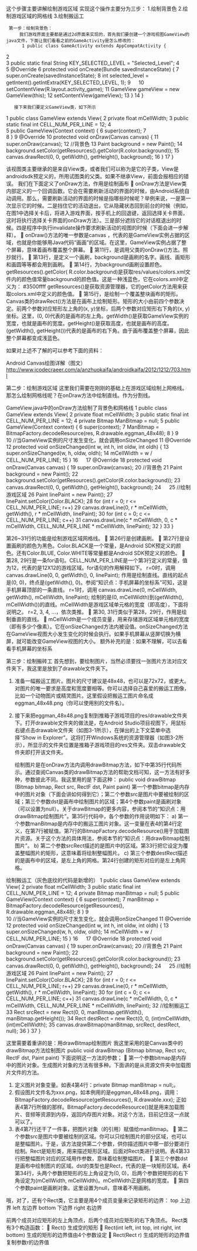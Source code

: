 这个步骤主要讲解绘制游戏区域
   实现这个操作主要分为三步：
      1.绘制背景色
      2.绘制游戏区域的网格线
      3.绘制搬运工

     第一步：绘制背景色：
         我们游戏界面主要都是通过2d界面来实现的，首先我们要创建一个游戏视图GameView的java文件，下面让我们看看之前的GameActivity是怎么修改的：
          1	public class GameActivity extends AppCompatActivity {
2	
3	    public static final String KEY_SELECTED_LEVEL = "Selected_Level";
4	
5	    @Override
6	    protected void onCreate(Bundle savedInstanceState) {
7	        super.onCreate(savedInstanceState);
8	        int selected_level = getIntent().getIntExtra(KEY_SELECTED_LEVEL, 1);
9	　
10	        setContentView(R.layout.activity_game);
11	        GameView gameView = new GameView(this);
12	        setContentView(gameView);
13	    }
14	}
    
       接下来我们要定义GameView类，如下所示
1	public class GameView extends View{
2	    private float mCellWidth;
3	    public static final int CELL_NUM_PER_LINE = 12;
4	
5	    public GameView(Context context) {
6	        super(context);
7	        
8	    }
9	    @Override
10	    protected void onDraw(Canvas canvas) {
11	        super.onDraw(canvas);
12	        //背景色
13	        Paint background = new Paint();
14	        background.setColor(getResources().getColor(R.color.background));
15	        canvas.drawRect(0, 0, getWidth(), getHeight(), background);
16	    }
17	}

该视图类主要继承的是来自View类，或者我们可以称为是它的子类，View是androidsdk预定义的，所用试图类的父类。如果不继承View，前面会报相应的错误。
我们在下面定义了onDraw方法，作用是绘制画布
            onDraw方法是View类内部定义的一个回调函数。它会在需要刷新活动的界面的时候，由Android系统自动调用。那么，需要刷新活动的界面的时候是指哪些时候呢？举例来说，一是第一次显示它的时候。二是挡住它的活动退出，它从隐藏状态回到前台的时候（例如，在图1中选择关卡后，将进入游戏界面，按手机上的回退键，返回选择关卡界面，这时将执行选择关卡界面的onDraw方法）。三是部分遮挡它的对话框退出的时候。四是程序中执行invalidate操作要求刷新活动的视图的时候（下面会进一步解释）。
	onDraw()方法的唯一参数是canvas ，代表的是GameView实例占据的区域，也就是你能够用Java代码“画画”的区域。在这里，GameView实例占据了整个屏幕，意味着画布覆盖整个屏幕。
	第11行，是调用父类的onDraw()方法。照抄就行。
	第13行，是定义一个画刷，background是画刷的名字。画线、画矩形和画圆等等都会用到画刷。
	第14行，为background画刷设置颜色。
getResources().getColor( R.color.background)是获取res/values/colors.xml文件内的颜色值常量background的颜色值。这是一种浅蓝色，它在colors.xml中定义为：
   <color name="background">#3500ffff</color>
getResources()是获取资源管理器，它的getColor方法用来获取colors.xml中定义的颜色值。
	第15行，是绘制一个覆盖整块画布的矩形。Canvas类的drawRect()方法是在画布上绘制矩形。矩形的大小由前四个参数决定。前两个参数对应矩形左上角的(x, y)坐标，后两个参数对应矩形右下角的(x, y)坐标。这里，(0, 0)代表的是画布的左上角。getWidth()是获取GameView实例的宽度，也就是画布的宽度。getHeight()是获取高度，也就是画布的高度。(getWidth(), getHeight())代表的是画布的右下角。由于画布覆盖整个屏幕，因此整个屏幕都变成浅蓝色。

如果对上述不了解的可以参考下面的资料：

Android Canvas绘图详解（图文） 
http://www.jcodecraeer.com/a/anzhuokaifa/androidkaifa/2012/1212/703.html 

第二步：绘制游戏区域
    这里我们需要在刚刚的基础上在游戏区域绘制上网格线。那怎么绘制网格线呢？在onDraw方法中绘制直线。作为分割线。

GameView.java中的onDraw方法绘制了背景色和网格线
1	public class GameView extends View{
2	    private float mCellWidth;
3	    public static final int CELL_NUM_PER_LINE = 12;
4	    private Bitmap ManBitmap = null;
5	    public GameView(Context context) {
6	        super(context);
7	        ManBitmap = BitmapFactory.decodeResource(res, R.drawable.eggman_48x48);
8	    }
9	
10	    //当GameView实例的尺寸发生变化，就会调用onSizeChanged
11	    @Override
12	    protected void onSizeChanged(int w, int h, int oldw, int oldh) {
13	        super.onSizeChanged(w, h, oldw, oldh);
14	        mCellWidth = w / CELL_NUM_PER_LINE;
15	    }
16	　
17	    @Override
18	    protected void onDraw(Canvas canvas) {
19	        super.onDraw(canvas);
20	        //背景色
21	        Paint background = new Paint();
22	        background.setColor(getResources().getColor(R.color.background));
23	        canvas.drawRect(0, 0, getWidth(), getHeight(), background);
24	　
25	        //绘制游戏区域
26	        Paint linePaint = new Paint();
27	        linePaint.setColor(Color.BLACK);
28	        for (int r = 0; r <= CELL_NUM_PER_LINE; r++)
29	            canvas.drawLine(0, r * mCellWidth, getWidth(), r * mCellWidth, linePaint);
30	        for (int c = 0; c <= CELL_NUM_PER_LINE; c++)
31	            canvas.drawLine(c * mCellWidth, 0, c * mCellWidth, CELL_NUM_PER_LINE * mCellWidth, linePaint);
32	    }
33	}

第26~31行的功能是绘制游戏区域网格线。
	第26行是创建画刷。
	第27行是设置画刷的颜色为黑色。Color.BLACK是一个常量，是Android SDK预定义的颜色。还有Color.BLUE, Color.WHITE等常量都是Android SDK预定义的颜色。
	第28, 29行是一条for语句。CELL_NUM_PER_LINE是一个第3行定义的常量，值为12，代表的是12X12的游戏区域。for语句的作用解释如下。 
r=0时，调用
          canvas.drawLine(0, 0, getWidth(), 0, linePaint);
作用是绘制直线。直线的起点是(0, 0)，终点是(getWidth(), 0)。参阅“知识点：手机屏幕的坐标系”可知，这是手机屏幕顶部的一条直线。 
r=1时，调用
         canvas.drawLine(0, mCellWidth, getWidth(), mCellWidth, linePaint);
绘制的是(0, mCellWidth)到(getWidth(), mCellWidth())的直线。mCellWidth是游戏区域单元格的宽度（即高度），下面将说明之。
r=2, 3, 4, …，依次类推。
	第30, 31行类似于第28，29行，作用是绘制垂直的直线。
	mCellWidth是一个成员变量，用来存储游戏区域单元格的宽度（即有多少个像素）。它在onSizeChanged方法内被设值。onSizeChanged方法在GameView视图大小发生变化的时候会执行。如果手机屏幕从竖屏切换为横屏，就可能改变GameView视图的大小。
额外补充的是：如果不理解，可以去看看手机屏幕的坐标系


第三步：绘制搬砖工
  首先想到，要绘制图片，当然必须要找一张图片方法对应文件夹下，我这里是放到了drawable文件夹下。
  1.	准备一幅搬运工图片。图片的尺寸建议是48x48，也可以是72x72，或更大。对图片的唯一要求是高度和宽度要相等。你可以选择自己喜爱的搬运工图像，比如一个动物图片或精灵图片。这里假设把搬运工图片命名成eggman_48x48.png（你可以使用别的文件名）。
2.	接下来把eggman_48x48.png复制到推箱子游戏项目的res/drawable文件夹下。打开drawable文件夹的做法是，在Android Studio项目视图下，用鼠标右键点击drawable文件夹（如图3-1所示），在弹出的上下文菜单中选择“Show in Explorer”。这将打开Windows系统的资源管理器（如图3-2所示），所显示的文件夹位置是推箱子游戏项目的res文件夹。双击drawable文件夹即打开该文件夹。
    
     绘制图片是在onDraw方法内调用drawBitmap方法，如下中第35行代码所示。通过查阅Canvas类的drawBitmap方法的帮助文档可知，这一方法有好多种，参数彼此不同。我这里用的是下面这种：
       public void drawBitmap (Bitmap bitmap, Rect src, RectF dst, Paint paint)
第一个参数bitmap是内存中的图片对象（下面会讲如何得到它）；第二个参数src是图片中要被绘制的区域；第三个参数dst是画布中绘制图片的区域；第4个参数paint是画刷对象（可以设置为null）。关于drawBitmap的更多内容，参阅本节的“知识点：用drawBitmap绘制图片”。第35行代码中，各个参数的作用说明如下：
a)	第一个参数manBitmap是内存中的搬运工图片对象。这一变量在表4的第4行定义，在第7行被赋值。第7行的BitmapFactory.decodeResource()用于加载图片资源。关于这个方法的具体用法，参阅本节的“知识点：用drawBitmap绘制图片”。
b)	第二个参数srcRect描述的是图片中的区域。第33行把它设定为覆盖整幅图片的矩形，这意味着将绘制整幅图片。
c)	第三个参数destRect描述的是画布中的区域，是左上角的网格。第24行创建的矩形对应的是左上角网格。

绘制搬运工（灰色底纹的代码是新增的）
1	public class GameView extends View{
2	    private float mCellWidth;
3	    public static final int CELL_NUM_PER_LINE = 12;
4	    private Bitmap manBitmap = null;
5	    public GameView(Context context) {
6	        super(context);
7	        manBitmap = BitmapFactory.decodeResource(getResources(), R.drawable.eggman_48x48);
8	    }
9	
10	    //当GameView实例的尺寸发生变化，就会调用onSizeChanged
11	    @Override
12	    protected void onSizeChanged(int w, int h, int oldw, int oldh) {
13	        super.onSizeChanged(w, h, oldw, oldh);
14	        mCellWidth = w / CELL_NUM_PER_LINE;
15	    }
16	　
17	    @Override
18	    protected void onDraw(Canvas canvas) {
19	        super.onDraw(canvas);
20	        //背景色
21	        Paint background = new Paint();
22	        background.setColor(getResources().getColor(R.color.background));
23	        canvas.drawRect(0, 0, getWidth(), getHeight(), background);
24	　
25	        //绘制游戏区域
26	        Paint linePaint = new Paint();
27	        linePaint.setColor(Color.BLACK);
28	        for (int r = 0; r <= CELL_NUM_PER_LINE; r++)
29	            canvas.drawLine(0, r * mCellWidth, getWidth(), r * mCellWidth, linePaint);
30	        for (int c = 0; c <= CELL_NUM_PER_LINE; c++)
31	            canvas.drawLine(c * mCellWidth, 0, c * mCellWidth, CELL_NUM_PER_LINE * mCellWidth, linePaint);
32	        //绘制搬运工
33	        Rect srcRect = new Rect(0, 0, manBitmap.getWidth(), manBitmap.getHeight());
34	        Rect destRect = new Rect(0, 0, (int)mCellWidth, (int)mCellWidth);
35	        canvas.drawBitmap(manBitmap, srcRect, destRect, null);
36	    }
37	}

这里需要着重讲的是：用drawBitmap绘制图片
      我这里采用的是Canvas类中的drawBitmap方法绘制图片
      public void drawBitmap (Bitmap bitmap, Rect src, RectF dst, Paint paint)
下面说明这一方法的参数；
	第一个参数bitmap是内存中的图片对象。生成图片对象的方法有很多种。下面讲的是从资源文件夹中加载图片文件的方法。
1)	定义图片对象变量。如表4第4行：private Bitmap manBitmap = null;。
2)	假设图片文件名为xxx.png，如本例用的是eggman_48x48.png，调用：
   BitmapFactory.decodeResource(getResources(), R.drawable.xxx);
正如表4第7行所做的那样。BitmapFactory.decodeResource()就是用来加载图片、音频等资源到内存，返回内存图片对象。对这个方法，目前记住这一点就可以了。
3)	表4第7行还干了一件事，把图片对象（的引用）赋值给manBitmap。
	第二个参数src是图片中要被绘制的区域。你可以只绘制图片的部分区域，也可以是整幅图片。于是，该方法提供第二个参数，供你描述图片中哪一部分要进行绘制。Rect是矩形类，用来描述矩形区域。后面对Rect类进行说明。表4第33行把整幅图片对应的区域用作参数，意味着绘制整幅图片。
	第三个参数dst是画布中绘制图片的区域。dst的类型也是Rect，代表的是一块矩形区域。表4第34行，头两个参数把矩形的左上角设定为(0, 0)，后两个参数把矩形的右下角设定为(mCellWidth, mCellWidth)。mCellWidth正是网格的宽度。
	第四个参数paint是画刷对象。这里设置为null，意味着不用画刷。

哦，对了，还有个Rect类，它主要是用4个成员变量来记录矩形的边界：
   top 上边界 left 左边界 bottom 下边界 right 右边界

   前两个成员对应矩形的左上角顶点，后两个成员对应矩形的右下角顶点。
Rect类有3个构造函数：
	Rect()   生成空的矩形
	Rect(int left, int top, int right, int bottom)  生成的矩形的边界值由4个参数设定
	Rect(Rect r)   生成的矩形的边界值复制参数r的边界值
